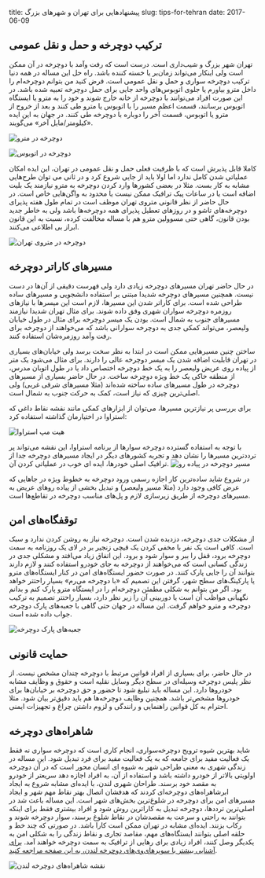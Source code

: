 title: پیشنهادهایی برای تهران و شهرهای بزرگ
slug: tips-for-tehran
date: 2017-06-09

## ترکیب دوچرخه و حمل و نقل عمومی
تهران شهر بزرگ و شیب‌داری است. درست است که رفت و‌آمد با دوچرخه در آن ممکن است ولی اینکار می‌تواند زمان‌بر یا خسته کننده باشد. راه حل این مساله در همه دنیا ترکیب دوچرخه سواری و حمل و نقل عمومی است. فرض کنید من بتوانم دوچرخه‌ام را داخل مترو بیاورم یا جلوی اتوبوس‌های واحد جایی برای حمل دوچرخه تعبیه شده باشد. در این صورت افراد می‌توانند با دوچرخه از خانه خارج شوند و خود را به مترو یا ایستگاه اتوبوس برسانند، قسمت اعظم مسیر را با اتوبوس یا مترو طی کنند و بعد از خروج از مترو یا اتوبوس، قسمت آخر را دوباره با دوچرخه طی کنند. در جهان به این ایده «کیلومتر‌/مایل آخر» می‌گویند. 

![دوچرخه در مترو]({filename}/images/bikeonmetro.jpg)

![دوچرخه در اتوبوس]({filename}/images/bikeonbus.jpg)

کاملا قابل پذیرش است که با ظرفیت فعلی حمل و نقل عمومی در تهران، این ایده امکان عملیاتی شدن کامل ندارد اما اولا باید از جایی شروع کرد و در ثانی می توان طرح‌هایی مشابه به کار بست. مثلا در بعضی کشورها وارد کردن دوچرخه به مترو نیازمند یک بلیت اضافه است یا در ساعات پیک ترافیک ممکن نیست یا محدود به واگن‌هایی خاص است. در حال حاضر از نظر قانونی متروی تهران موظف است در تمام طول هفته پذیرای دوچرخه‌های تاشو و در روزهای تعطیل پذیرای همه دوچرخه‌ها باشد ولی به خاطر جدید بودن قانون، گاهی حتی مسوولین مترو هم با مساله مخالفت کرده، نسبت به این قانون ابراز بی اطلاعی می‌کنند. 

![دوچرخه در متروی تهران]({filename}/images/bikeonmetrotehran.jpg)

## مسیرهای کاراتر دوچرخه
در حال حاضر تهران مسیرهای دوچرخه زیادی دارد ولی فهرست دقیقی از آن‌ها در دست نیست. همچنین مسیرهای دوچرخه شدیدا مبتنی بر استفاده دانشجویی و مسیرهای ساده طراحی شده است. برای کاراتر شدن این مسیرها، لازم است این میسرها با نیازهای روزمره دوچرخه سواران شهری وفق داده شوند. برای مثال تهران شدیدا نیازمند مسیرهای جنوب به شمال است. بودن یک میسر دوچرخه برای مثال در طول خیابان ولیعصر، می‌تواند کمکی جدی به دوچرخه سوارانی باشد که می‌خواهند از دوچرخه برای رفت و‌آمد روزمره‌شان استفاده کنند. 

ساختن چنین مسیرهایی ممکن است در ابتدا به نظر سخت برسد ولی خیابان‌های بسیاری در تهران قابلیت اضافه شدن یک میسر دوچرخه عالی را دارند. برای مثال می‌شود یک متر از پیاده روی عریض ولیعصر را به یک خط دوچرخه اختصاص داد یا در طول اتوبان مدرس، از منطقه خاکی یک خط ویژه دوچرخه ساخت. در حال حاضر بسیاری از مسیرهای دوچرخه در طول مسیرهای ساده ساخته شده‌اند (مثلا مسیرهای شرقی غربی) ولی اصلی‌ترین چیزی که نیاز است، کمک به حرکت جنوب به شمال است. 

برای بررسی پر نیازترین مسیرها، می‌توان از ابزارهای کمکی مانند نقشه نقاط داغی که استراوا در اختیارمان گذاشته استفاده کرد:

![هیت مپ استراوا]({filename}/images/strava-heatmap.png)

با توجه به استفاده گسترده دوچرخه سوارها از برنامه استراوا، این نقشه می‌تواند پر ترددترین مسیرها را نشان دهد و تجربه کشورهای دیگر در ایجاد مسیرهای دوچرخه جدا از ترافیک اصلی خودرها، ایده ای خوب در عملیاتی کردن آن. 
![مسیر دوچرخه در پیاده رو]({filename}/images/sidewalk.jpg)

در شروع شاید ساده‌ترین کار اجازه رسمی ورود دوچرخه به خطوط ویژه در جاهایی که عرض کافی وجود دارد (مثلا مسیر ولیعصر) و تبدیل بخشی از پیاده روهای عریض به مسیرهای دوچرخه از طریق زیرسازی لازم و پل‌های مناسب دوچرخه در تقاطع‌ها است. 

## توقفگاه‌های امن
از مشکلات جدی دوچرخه، دزدیده شدن است. دوچرخه نیاز به روشن کردن ندارد و سبک است. کافی است یک نفر با مخفی کردن یک قیچی زنجیر بر در لای یک روزنامه به سمت دوچرخه برود، قفل را ببر و سوار شود و برود. این اتفاق زیاد می‌افتد و مشکلی جدی در زندگی کسانی است که می‌خواهند از دوچرخه به جای خودرو استفاده کنند و لازم دارند بتوانند آن را جایی پارک کنند. در صورت حضور ایستگاه‌های امن در کنار ایستگاه‌های مترو یا پارکینگ‌های سطح شهر، گرفتن این تصمیم که «با دوچرخه می‌رم» بسیار راحتتر خواهد بود. اگر من بتوانم به شکلی مطمئن دوچرخه‌ام را در ایستگاه مترو پارک کنم و بدانم نگهبانی مواظب آن است یا دوربینی آن را زیر نظر دارد، بسیار راحتتر تصمیم به ترکیب دوچرخه و مترو خواهم گرفت. این مساله در جهان حتی گاهی با جعبه‌های پارک دوچرخه جواب داده شده است.

![جعبه‌های پارک دوچرخه]({filename}/images/parkbox.jpg)

## حمایت قانونی
در حال حاضر، برای بسیاری از افراد قوانین مرتبط با دوچرخه چندان مشخص نیست. از نظر پلیس دوچرخه وسیله‌ای در سطح دیگر وسایل نقلیه است و حقوق و وظایف مشابه خودروها دارد. این مساله باید تبلیغ شود تا حضور و حق دوچرخه بر خیابان‌ها برای خودروها مشخص‌تر باشد. همچنین وظایف دوچرخه‌ها هم باید دقیق‌تر بیان شود. مثلا احترام به کل قوانین راهنمایی و رانندگی و لزوم داشتن چراغ و تجهیزات ایمنی. 

## شاهراه‌های دوچرخه
شاید بهترین شیوه ترویج دوچرخه‌سواری، انجام کاری است که دوچرخه سواری نه فقط یک فعالیت مفید برای جامعه که به یک فعالیت مفید برای فرد تبدیل شود. این مساله در زندگی شهری به معنی طراحی شهر به شیوه ای انسان محور است که در آن دوچرخه اولویتی بالاتر از خودرو داشته باشد و استفاده از آن، به افراد اجازه دهد سریعتر از خودرو به مقصد خود برسند. طراحان شهری لندن، با ایده‌ای مشابه شروع به ایجاد ابرشاهراه‌های دوچرخه‌ای کردند که هدفشان اتصال بهتر نقاط مهم شهر و ایجاد مسیرهای امن برای دوچرخه در شلوغ‌ترین بخش‌های شهر است. این مساله باعث شد در اصلی‌ترین ترددها، دوچرخه تبدیل به کاراترین روش شود و افراد بیشتری فقط برای اینکه بتوانند به راحتی و سرعت به مقصدشان در نقاط شلوغ برسند، سوار دوچرخه شوند و رکاب بزنند. ایده‌ای مشابه در تهران ممکن است کارا باشد. در صورتی که چند خط و حلقه اصلی بتوانند ایستگاه‌های مهم، مقاصد تجاری و نقاط زندگی را به شکلی امن به یکدیگر وصل کنند، افراد زیادی برای رهایی از ترافیک به سمت دوچرخه خواهند آمد. [برای آشنایی بیشتر با سوپرهای‌وی‌های دوچرخه لندن، به این صفحه مراجعه کنید](https://tfl.gov.uk/modes/cycling/routes-and-maps/cycle-superhighways). 

![نقشه شاهراه‌های دوچرخه لندن]({filename}/images/london.png)
